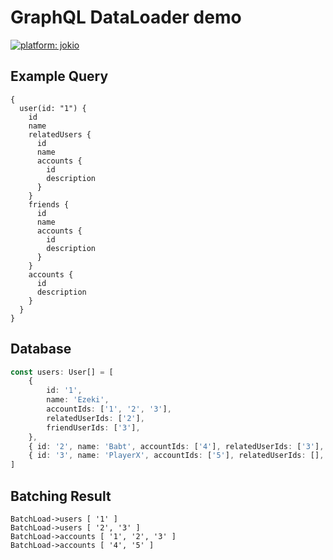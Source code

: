 # GraphQL DataLoader demo
[![platform: jokio](https://img.shields.io/badge/engine-%F0%9F%83%8F%20jok-44cc11.svg)](https://github.com/jokio/jok-cli)


## Example Query
```gql
{
  user(id: "1") {
    id
    name
    relatedUsers {
      id
      name
      accounts {
        id
        description
      }
    }
    friends {
      id
      name
      accounts {
        id
        description
      }
    }
    accounts {
      id
      description
    }
  }
}
```

## Database
```ts
const users: User[] = [
	{
		id: '1',
		name: 'Ezeki',
		accountIds: ['1', '2', '3'],
		relatedUserIds: ['2'],
		friendUserIds: ['3'],
	},
	{ id: '2', name: 'Babt', accountIds: ['4'], relatedUserIds: ['3'], friendUserIds: [] },
	{ id: '3', name: 'PlayerX', accountIds: ['5'], relatedUserIds: [], friendUserIds: [] },
]
```

## Batching Result

```
BatchLoad->users [ '1' ]
BatchLoad->users [ '2', '3' ]
BatchLoad->accounts [ '1', '2', '3' ]
BatchLoad->accounts [ '4', '5' ]
```
